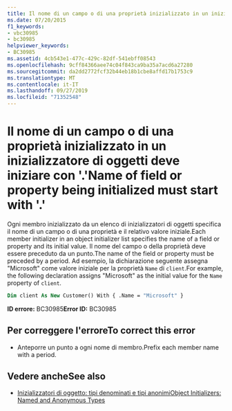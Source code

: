 ```yaml
---
title: Il nome di un campo o di una proprietà inizializzato in un inizializzatore di oggetti deve iniziare con '.'
ms.date: 07/20/2015
f1_keywords:
- vbc30985
- bc30985
helpviewer_keywords:
- BC30985
ms.assetid: 4cb543e1-477c-429c-82df-541ebff08543
ms.openlocfilehash: 9cff84366aee74c04f843ca9ba35a7acd6a27280
ms.sourcegitcommit: da2dd2772fcf32b44eb18b1cbe8affd17b1753c9
ms.translationtype: MT
ms.contentlocale: it-IT
ms.lasthandoff: 09/27/2019
ms.locfileid: "71352548"
---
```

# <a name="name-of-field-or-property-being-initialized-must-start-with-"></a><span data-ttu-id="7806a-102">Il nome di un campo o di una proprietà inizializzato in un inizializzatore di oggetti deve iniziare con '.'</span><span class="sxs-lookup"><span data-stu-id="7806a-102">Name of field or property being initialized must start with '.'</span></span>
<span data-ttu-id="7806a-103">Ogni membro inizializzato da un elenco di inizializzatori di oggetti specifica il nome di un campo o di una proprietà e il relativo valore iniziale.</span><span class="sxs-lookup"><span data-stu-id="7806a-103">Each member initializer in an object initializer list specifies the name of a field or property and its initial value.</span></span> <span data-ttu-id="7806a-104">Il nome del campo o della proprietà deve essere preceduto da un punto.</span><span class="sxs-lookup"><span data-stu-id="7806a-104">The name of the field or property must be preceded by a period.</span></span> <span data-ttu-id="7806a-105">Ad esempio, la dichiarazione seguente assegna "Microsoft" come valore iniziale per la proprietà `Name` di `client`.</span><span class="sxs-lookup"><span data-stu-id="7806a-105">For example, the following declaration assigns "Microsoft" as the initial value for the `Name` property of `client`.</span></span>  
  
```vb  
Dim client As New Customer() With { .Name = "Microsoft" }  
```  
  
 <span data-ttu-id="7806a-106">**ID errore:** BC30985</span><span class="sxs-lookup"><span data-stu-id="7806a-106">**Error ID:** BC30985</span></span>  
  
## <a name="to-correct-this-error"></a><span data-ttu-id="7806a-107">Per correggere l'errore</span><span class="sxs-lookup"><span data-stu-id="7806a-107">To correct this error</span></span>  
  
- <span data-ttu-id="7806a-108">Anteporre un punto a ogni nome di membro.</span><span class="sxs-lookup"><span data-stu-id="7806a-108">Prefix each member name with a period.</span></span>  
  
## <a name="see-also"></a><span data-ttu-id="7806a-109">Vedere anche</span><span class="sxs-lookup"><span data-stu-id="7806a-109">See also</span></span>

- [<span data-ttu-id="7806a-110">Inizializzatori di oggetto: tipi denominati e tipi anonimi</span><span class="sxs-lookup"><span data-stu-id="7806a-110">Object Initializers: Named and Anonymous Types</span></span>](../../visual-basic/programming-guide/language-features/objects-and-classes/object-initializers-named-and-anonymous-types.md)
